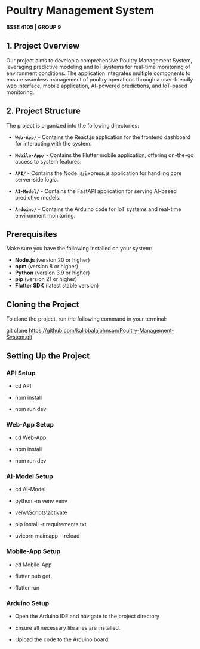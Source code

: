 # Poultry Management System
**BSSE 4105 | GROUP 9**  

## 1. Project Overview  
Our project aims to develop a comprehensive Poultry Management System, leveraging predictive modeling and IoT systems for real-time monitoring of environment conditions. The application integrates multiple components to ensure seamless management of poultry operations through a user-friendly web interface, mobile application, AI-powered predictions, and IoT-based monitoring.

## 2. Project Structure  

The project is organized into the following directories:

- **`Web-App/`** - Contains the React.js application for the frontend dashboard for interacting with the system.

- **`Mobile-App/`** - Contains the Flutter mobile application, offering on-the-go access to system features.

- **`API/`** - Contains the Node.js/Express.js application for handling core server-side logic.

- **`AI-Model/`** - Contains the FastAPI application for serving AI-based predictive models.

- **`Arduino/`** - Contains the Arduino code for IoT systems and real-time environment monitoring.

## Prerequisites
Make sure you have the following installed on your system:
- **Node.js** (version 20 or higher)
- **npm** (version 8 or higher)
- **Python** (version 3.9 or higher)
- **pip** (version 21 or higher)
- **Flutter SDK** (latest stable version)

## Cloning the Project

To clone the project, run the following command in your terminal:

git clone https://github.com/kalibbalajohnson/Poultry-Management-System.git

## Setting Up the Project

### API Setup
- cd API

- npm install

- npm run dev

### Web-App Setup
- cd Web-App

- npm install

- npm run dev

### AI-Model Setup
- cd AI-Model

- python -m venv venv

- venv\Scripts\activate 

- pip install -r requirements.txt

- uvicorn main:app --reload

### Mobile-App Setup
- cd Mobile-App

- flutter pub get

- flutter run

### Arduino Setup
- Open the Arduino IDE and navigate to the project directory

- Ensure all necessary libraries are installed.

- Upload the code to the Arduino board


